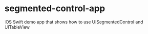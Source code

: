# segmented-control-app
iOS Swift demo app that shows how to use UISegmentedControl and UITableView
